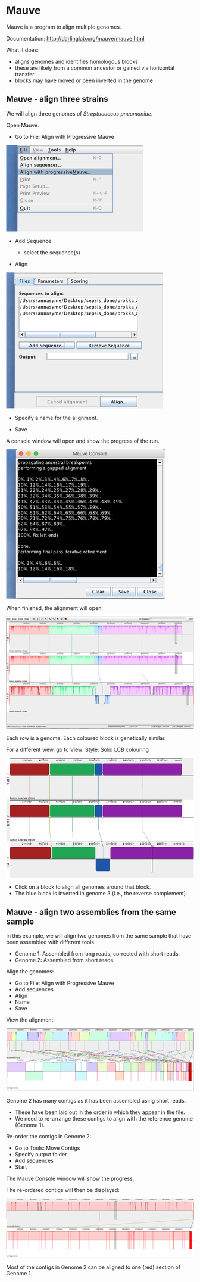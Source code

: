 # Mauve

Mauve is a program to align multiple genomes.

Documentation: <http://darlinglab.org/mauve/mauve.html>

What it does:

- aligns genomes and identifies homologous blocks
- these are likely from a common ancestor or gained via horizontal transfer
- blocks may have moved or been inverted in the genome

## Mauve - align three strains

We will align three genomes of *Streptococcus pneumoniae*.
<!--from sepsis-done - post prokka annotations
SP18015
SP1802
SP4496
.gbk
-->

Open Mauve.

- Go to <ss>File</ss>: <ss>Align with Progressive Mauve</ss>

![mauve](images/mauve1.png)

- <ss>Add Sequence</ss>

  - select the sequence(s)

- <ss>Align</ss>

![mauve](images/mauve2.png)

- Specify a name for the alignment.  

- <ss>Save</ss>

A console window will open and show the progress of the run.

![mauve](images/mauve3.png)

When finished, the alignment will open:

![mauve](images/mauve4.png)

Each row is a genome. Each coloured block is genetically similar.

For a different view, go to <ss>View: Style: Solid LCB colouring</ss>

![mavue](images/mauve5.png)

- Click on a block to align all genomes around that block.
- The blue block is inverted in genome 3 (i.e., the reverse complement).

## Mauve - align two assemblies from the same sample

In this example, we will align two genomes from the same sample that have been assembled with different tools.

- Genome 1: Assembled from long reads; corrected with short reads.
- Genome 2: Assembled from short reads.

Align the genomes:

- Go to <ss>File</ss>: <ss>Align with Progressive Mauve</ss>
- Add sequences
- <ss>Align</ss>
- Name
- <ss>Save</ss>

View the alignment:

![mauve](images/mauve6.png)

Genome 2 has many contigs as it has been assembled using short reads.

- These have been laid out in the order in which they appear in the file.
- We need to re-arrange these contigs to align with the reference genome (Genome 1).

Re-order the contigs in Genome 2:

- Go to <ss>Tools</ss>: <ss>Move Contigs</ss>
- Specify output folder
- Add sequences
- <ss>Start</ss>

The Mauve Console window will show the progress.

The re-ordered contigs will then be displayed:

![mauve](images/mauve7.png)

Most of the contigs in Genome 2 can be aligned to one (red) section of Genome 1.
